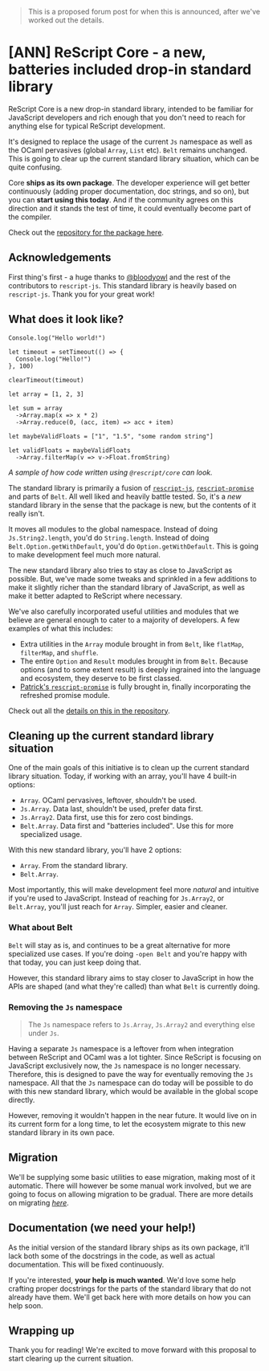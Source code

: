 > This is a proposed forum post for when this is announced, after we've worked out the details.

# [ANN] ReScript Core - a new, batteries included drop-in standard library

ReScript Core is a new drop-in standard library, intended to be familiar for JavaScript developers and rich enough that you don't need to reach for anything else for typical ReScript development.

It's designed to replace the usage of the current `Js` namespace as well as the OCaml pervasives (global `Array`, `List` etc). `Belt` remains unchanged. This is going to clear up the current standard library situation, which can be quite confusing.

Core **ships as its own package**. The developer experience will get better continuously (adding proper documentation, doc strings, and so on), but you can **start using this today**. And if the community agrees on this direction and it stands the test of time, it could eventually become part of the compiler.

Check out the [repository for the package here](https://github.com/rescript-association/rescript-core).

## Acknowledgements

First thing's first - a huge thanks to [@bloodyowl](https://github.com/bloodyowl) and the rest of the contributors to `rescript-js`. This standard library is heavily based on `rescript-js`. Thank you for your great work!

## What does it look like?

```rescript
Console.log("Hello world!")

let timeout = setTimeout(() => {
  Console.log("Hello!")
}, 100)

clearTimeout(timeout)

let array = [1, 2, 3]

let sum = array
  ->Array.map(x => x * 2)
  ->Array.reduce(0, (acc, item) => acc + item)

let maybeValidFloats = ["1", "1.5", "some random string"]

let validFloats = maybeValidFloats
  ->Array.filterMap(v => v->Float.fromString)
```

_A sample of how code written using `@rescript/core` can look._

The standard library is primarily a fusion of [`rescript-js`](https://github.com/bloodyowl/rescript-js), [`rescript-promise`](https://github.com/ryyppy/rescript-promise) and parts of `Belt`. All well liked and heavily battle tested. So, it's a _new_ standard library in the sense that the package is new, but the contents of it really isn't.

It moves all modules to the global namespace. Instead of doing `Js.String2.length`, you'd do `String.length`. Instead of doing `Belt.Option.getWithDefault`, you'd do `Option.getWithDefault`. This is going to make development feel much more natural.

The new standard library also tries to stay as close to JavaScript as possible. But, we've made some tweaks and sprinkled in a few additions to make it slightly richer than the standard library of JavaScript, as well as make it better adapted to ReScript where necessary.

We've also carefully incorporated useful utilities and modules that we believe are general enough to cater to a majority of developers. A few examples of what this includes:

- Extra utilities in the `Array` module brought in from `Belt`, like `flatMap`, `filterMap`, and `shuffle`.
- The entire `Option` and `Result` modules brought in from `Belt`. Because options (and to some extent result) is deeply ingrained into the language and ecosystem, they deserve to be first classed.
- [Patrick's `rescript-promise`](https://github.com/ryyppy/rescript-promise) is fully brought in, finally incorporating the refreshed promise module.

Check out all the [details on this in the repository](https://github.com/rescript-lang/rescript-core).

## Cleaning up the current standard library situation

One of the main goals of this initiative is to clean up the current standard library situation. Today, if working with an array, you'll have 4 built-in options:

- `Array`. OCaml pervasives, leftover, shouldn't be used.
- `Js.Array`. Data last, shouldn't be used, prefer data first.
- `Js.Array2`. Data first, use this for zero cost bindings.
- `Belt.Array`. Data first and "batteries included". Use this for more specialized usage.

With this new standard library, you'll have 2 options:

- `Array`. From the standard library.
- `Belt.Array`.

Most importantly, this will make development feel more _natural_ and intuitive if you're used to JavaScript. Instead of reaching for `Js.Array2`, or `Belt.Array`, you'll just reach for `Array`. Simpler, easier and cleaner.

### What about Belt

`Belt` will stay as is, and continues to be a great alternative for more specialized use cases. If you're doing `-open Belt` and you're happy with that today, you can just keep doing that.

However, this standard library aims to stay closer to JavaScript in how the APIs are shaped (and what they're called) than what `Belt` is currently doing.

### Removing the `Js` namespace

> The `Js` namespace refers to `Js.Array`, `Js.Array2` and everything else under `Js`.

Having a separate `Js` namespace is a leftover from when integration between ReScript and OCaml was a lot tighter. Since ReScript is focusing on JavaScript exclusively now, the `Js` namespace is no longer necessary. Therefore, this is designed to pave the way for eventually removing the `Js` namespace. All that the `Js` namespace can do today will be possible to do with this new standard library, which would be available in the global scope directly.

However, removing it wouldn't happen in the near future. It would live on in its current form for a long time, to let the ecosystem migrate to this new standard library in its own pace.

## Migration

We'll be supplying some basic utilities to ease migration, making most of it automatic. There will however be some manual work involved, but we are going to focus on allowing migration to be gradual. There are more details on migrating [_here_](https://github.com/rescript-association/rescript-core#migration).

## Documentation (we need your help!)

As the initial version of the standard library ships as its own package, it'll lack both some of the docstrings in the code, as well as actual documentation. This will be fixed continuously.

If you're interested, **your help is much wanted**. We'd love some help crafting proper docstrings for the parts of the standard library that do not already have them. We'll get back here with more details on how you can help soon.

## Wrapping up

Thank you for reading! We're excited to move forward with this proposal to start clearing up the current situation.
